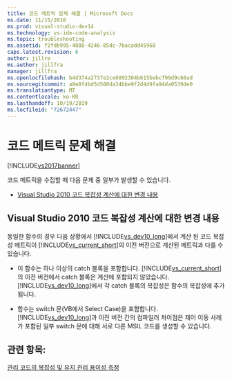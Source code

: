```yaml
---
title: 코드 메트릭 문제 해결 | Microsoft Docs
ms.date: 11/15/2016
ms.prod: visual-studio-dev14
ms.technology: vs-ide-code-analysis
ms.topic: troubleshooting
ms.assetid: f2fdb995-4888-4246-85dc-7bacadd45968
caps.latest.revision: 6
author: jillre
ms.author: jillfra
manager: jillfra
ms.openlocfilehash: b4d374a2737e2ce8892304b615bebcf99d9c60ad
ms.sourcegitcommit: a8e8f4bd5d508da34bbe9f2d4d9fa94da0539de0
ms.translationtype: MT
ms.contentlocale: ko-KR
ms.lasthandoff: 10/19/2019
ms.locfileid: "72672447"
---
```

# <a name="troubleshooting-code-metrics-issues"></a>코드 메트릭 문제 해결
[!INCLUDE[vs2017banner](../includes/vs2017banner.md)]

코드 메트릭을 수집할 때 다음 문제 중 일부가 발생할 수 있습니다.

- [Visual Studio 2010 코드 복잡성 계산에 대한 변경 내용](#Changes_in_Visual_Studio_2010_code_complexity_calculations)

## <a name="Changes_in_Visual_Studio_2010_code_complexity_calculations"></a>Visual Studio 2010 코드 복잡성 계산에 대한 변경 내용
 동일한 함수의 경우 다음 상황에서 [!INCLUDE[vs_dev10_long](../includes/vs-dev10-long-md.md)]에서 계산 된 코드 복잡성 메트릭이 [!INCLUDE[vs_current_short](../includes/vs-current-short-md.md)]의 이전 버전으로 계산된 메트릭과 다를 수 있습니다.

- 이 함수는 하나 이상의 catch 블록을 포함합니다. [!INCLUDE[vs_current_short](../includes/vs-current-short-md.md)]의 이전 버전에서 catch 블록은 계산에 포함되지 않았습니다. [!INCLUDE[vs_dev10_long](../includes/vs-dev10-long-md.md)]에서 각 catch 블록의 복잡성은 함수의 복잡성에 추가됩니다.

- 함수는 switch 문(VB에서 Select Case)을 포함합니다. [!INCLUDE[vs_dev10_long](../includes/vs-dev10-long-md.md)]과 이전 버전 간의 컴파일러 차이점은 제어 이동 사례가 포함된 일부 switch 문에 대해 서로 다른 MSIL 코드를 생성할 수 있습니다.

## <a name="see-also"></a>관련 항목:
 [관리 코드의 복잡성 및 유지 관리 용이성 측정](../code-quality/measuring-complexity-and-maintainability-of-managed-code.md)
